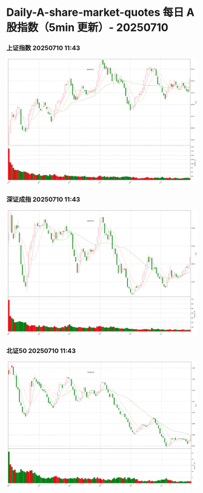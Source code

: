 
# Daily-A-share-market-quotes 每日 A 股指数（5min 更新）- 20250710

### 上证指数 20250710 11:43
![](./fig/2025/7/20250710-sh000001.png)

### 深证成指 20250710 11:43
![](./fig/2025/7/20250710-sz399001.png)

### 北证50 20250710 11:43
![](./fig/2025/7/20250710-bj899050.png)

